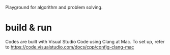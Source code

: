 Playground for algorithm and problem solving.

# build & run
Codes are built with Visual Studio Code using Clang at Mac.
To set up, refer to https://code.visualstudio.com/docs/cpp/config-clang-mac
